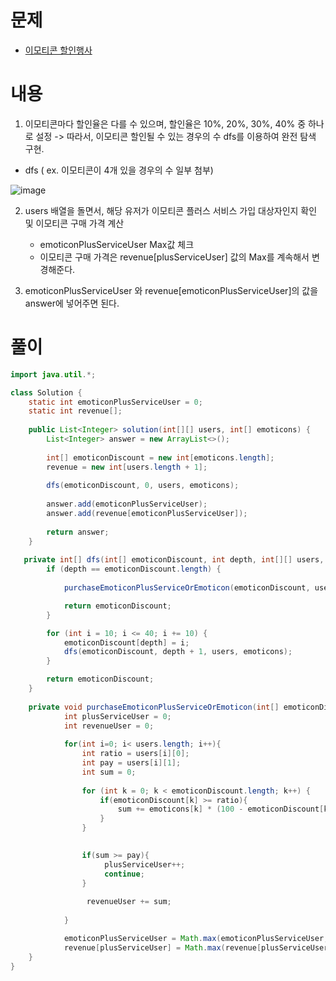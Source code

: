 # 문제
- [이모티콘 할인행사](https://school.programmers.co.kr/learn/courses/30/lessons/150368)

# 내용
1. 이모티콘마다 할인율은 다를 수 있으며, 할인율은 10%, 20%, 30%, 40% 중 하나로 설정 -> 따라서, 이모티콘 할인될 수 있는 경우의 수 dfs를 이용하여 완전 탐색 구현. 

- dfs ( ex. 이모티콘이 4개 있을 경우의 수 일부 첨부) 

![image](https://github.com/v-studies/algorithm/assets/70589857/0d97eb0c-4a2b-488e-af5c-27dc0848ba55)


2. users 배열을 돌면서, 해당 유저가 이모티콘 플러스 서비스 가입 대상자인지 확인 및 이모티콘 구매 가격 계산
   - emoticonPlusServiceUser Max값 체크 
   - 이모티콘 구매 가격은 revenue[plusServiceUser] 값의 Max를 계속해서 변경해준다.
     
3. emoticonPlusServiceUser 와 revenue[emoticonPlusServiceUser]의 값을 answer에 넣어주면 된다. 

# 풀이
```java
import java.util.*;

class Solution {
    static int emoticonPlusServiceUser = 0;
    static int revenue[];
    
    public List<Integer> solution(int[][] users, int[] emoticons) {
        List<Integer> answer = new ArrayList<>();
        
        int[] emoticonDiscount = new int[emoticons.length];
        revenue = new int[users.length + 1];
        
        dfs(emoticonDiscount, 0, users, emoticons);
        
        answer.add(emoticonPlusServiceUser);
        answer.add(revenue[emoticonPlusServiceUser]);
        
        return answer;
    }
    
   private int[] dfs(int[] emoticonDiscount, int depth, int[][] users, int[] emoticons) {
		if (depth == emoticonDiscount.length) {
            
            purchaseEmoticonPlusServiceOrEmoticon(emoticonDiscount, users, emoticons);   

			return emoticonDiscount;
		}

		for (int i = 10; i <= 40; i += 10) {
			emoticonDiscount[depth] = i;
			dfs(emoticonDiscount, depth + 1, users, emoticons);
		}

		return emoticonDiscount;
	}
    
    private void purchaseEmoticonPlusServiceOrEmoticon(int[] emoticonDiscount, int[][] users, int[] emoticons){
            int plusServiceUser = 0;
		    int revenueUser = 0;
        
            for(int i=0; i< users.length; i++){
                int ratio = users[i][0];
                int pay = users[i][1];
                int sum = 0;
                
                for (int k = 0; k < emoticonDiscount.length; k++) {
				    if(emoticonDiscount[k] >= ratio){
                        sum += emoticons[k] * (100 - emoticonDiscount[k]) * 0.01;
                    }
			    }
                

                if(sum >= pay){
                     plusServiceUser++;
                     continue;
                }
                    
                 revenueUser += sum;
            
            }

        	emoticonPlusServiceUser = Math.max(emoticonPlusServiceUser, plusServiceUser);
		    revenue[plusServiceUser] = Math.max(revenue[plusServiceUser], revenueUser);
    }
}
```
